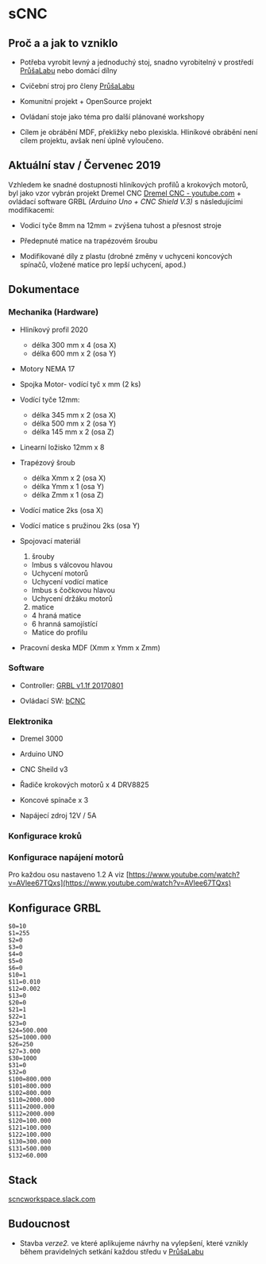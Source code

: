 # sCNC
## Proč a a jak to vzniklo

- Potřeba vyrobit levný a jednoduchý stoj, snadno vyrobitelný v prostředí [PrůšaLabu](https://prusalab.cz/) nebo domácí dílny

- Cvičební stroj pro členy  [PrůšaLabu](https://prusalab.cz/) 

- Komunitní projekt + OpenSource projekt

- Ovládaní stoje jako téma pro další plánované workshopy
- Cílem je obrábění MDF, překližky nebo plexiskla. Hliníkové obrábění není cílem projektu, avšak není úplně vyloučeno.
  

## Aktuální stav / Červenec 2019

Vzhledem ke snadné dostupnosti hliníkových profilů a krokových motorů, byl jako vzor vybrán projekt Dremel CNC [ Dremel CNC -  youtube.com](https://www.youtube.com/results?search_query=dremel+cnc) + ovládací software GRBL *(Arduino Uno + CNC Shield V.3)* s následujícími modifikacemi:

-   Vodicí tyče 8mm na 12mm = zvýšena tuhost a přesnost stroje  
   
-   Předepnuté matice na trapézovém šroubu
    
-   Modifikované díly z plastu (drobné změny v uchyceni koncových spínačů, vložené matice pro lepší uchycení, apod.)  
    
 
## Dokumentace

### Mechanika (Hardware)

 -   Hliníkový profil 2020
     + délka 300 mm x 4 (osa X)
     + délka 600 mm x 2 (osa Y)
 -   Motory NEMA 17
 -   Spojka Motor- vodící tyč x mm (2 ks)
 -   Vodící tyče 12mm:
  	 + délka 345 mm x 2 (osa X) 	 
	 + délka 500 mm x 2 (osa Y)
	 + délka 145 mm x 2 (osa Z) 

 -  Linearní ložisko 12mm x 8
 -  Trapézový šroub
    + délka Xmm x 2 (osa X)
    + délka Ymm x 1 (osa Y)
    + délka Zmm x 1 (osa Z)
    
 -   Vodící matice 2ks (osa X)
    
 -   Vodící matice s pružinou 2ks (osa Y)
    

 -   Spojovací materiál
     1. šrouby
     + Imbus s válcovou hlavou
     + Uchycení motorů
     + Uchycení vodící matice
     + Imbus s čočkovou hlavou
     + Uchycení držáku motorů
     2.   matice
     +  4 hraná matice
     +  6 hranná samojístící
     +  Matice do profilu
    
 -   Pracovní deska MDF (Xmm x Ymm x Zmm)
    

### Software

-  Controller: [GRBL v1.1f 20170801](https://github.com/gnea/grbl/releases) 
    
-  Ovládací SW:  [bCNC](https://github.com/vlachoudis/bCNC/wiki)
    

### Elektronika
- Dremel 3000

-  Arduino UNO
    
-   CNC Sheild v3
    
-   Řadiče krokových motorů x 4 DRV8825
    
-   Koncové spínače x 3
- Napájecí zdroj 12V / 5A
    

### Konfigurace kroků

### Konfigurace napájení motorů 
Pro každou osu nastaveno 1.2 A viz [https://www.youtube.com/watch?v=AVlee67TQxs](https://www.youtube.com/watch?v=AVlee67TQxs)

## Konfigurace GRBL
```
$0=10
$1=255
$2=0
$3=0
$4=0
$5=0
$6=0
$10=1
$11=0.010
$12=0.002
$13=0
$20=0
$21=1
$22=1
$23=0
$24=500.000
$25=1000.000
$26=250
$27=3.000
$30=1000
$31=0
$32=0
$100=800.000
$101=800.000
$102=800.000
$110=2000.000
$111=2000.000
$112=2000.000
$120=100.000
$121=100.000
$122=100.000
$130=300.000
$131=500.000
$132=60.000
```
## Stack 
[scncworkspace.slack.com](https://scncworkspace.slack.com) 

  

## Budoucnost
- Stavba *verze2.* ve které aplikujeme návrhy na vylepšení, které vznikly během pravidelných setkání každou středu v [PrůšaLabu](https://prusalab.cz/) 


<!--stackedit_data:
eyJoaXN0b3J5IjpbMTEzNjYwNjUzNCwxMzYzNzMwNDE1LDc0Nz
Q5NTMwMywxNDgzNTE2ODcsLTE5NTI5OTI1NThdfQ==
-->